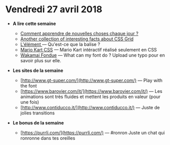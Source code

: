 Vendredi 27 avril 2018
===========================

- **A lire cette semaine**
    + [Comment apprendre de nouvelles choses chaque jour ?](https://graphism.fr/comment-apprendre-de-nouvelles-choses-chaque-jour/)
    + [Another collection of interesting facts about CSS Grid](https://css-tricks.com/another-collection-of-interesting-facts-about-css-grid/)
    + [L'élément <wbr>](https://www.alsacreations.com/article/lire/1765-element-wbr-html5.html) — Qu'est-ce que la balise <wbr> ?
    + [Mario Kart CSS](https://codeburst.io/mario-kart-css-7572bd2ce608) — Mario Kart intéractif réalisé seulement en CSS
    + [Wakamai Fondue](https://wakamaifondue.com/) — What can my font do ? Upload une typo pour en savoir plus sur elle.
    
- **Les sites de la semaine**
    + [http://www.gt-super.com/](http://www.gt-super.com/) — Play with the font
    + [https://www.barovier.com/it/](https://www.barovier.com/it/) — Les animations sont très fluides et mettent les produits en valeur (pour une fois)
    + [http://www.contiducco.it/](http://www.contiducco.it/) — Juste de jolies transitions 
        
- **Le bonus de la semaine**
    + [https://purrli.com/](https://purrli.com/) — #ronron Juste un chat qui ronronne dans tes oreilles